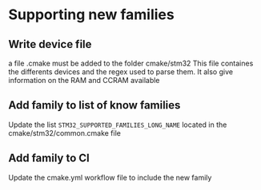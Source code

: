 # Supporting new families

## Write device file

a file <family>.cmake must be added to the folder cmake/stm32
This file containes the differents devices and the regex used to parse them.
It also give information on the RAM and CCRAM available

## Add family to list of know families

Update the list `STM32_SUPPORTED_FAMILIES_LONG_NAME` located in the cmake/stm32/common.cmake file


## Add family to CI

Update the cmake.yml workflow file to include the new family

